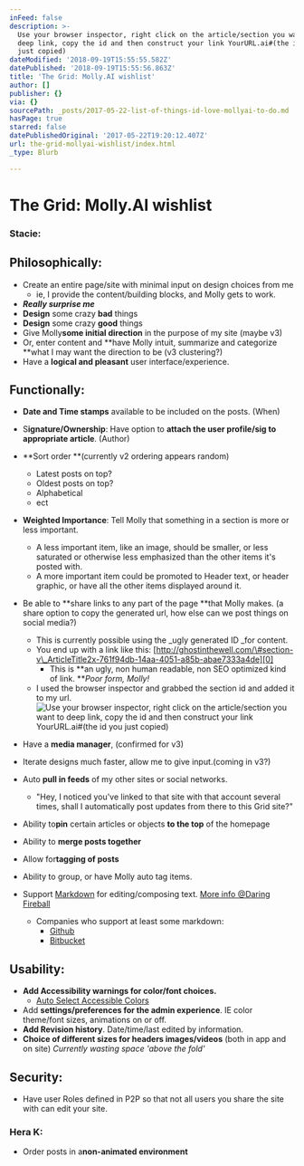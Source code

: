 ```yaml
---
inFeed: false
description: >-
  Use your browser inspector, right click on the article/section you want to
  deep link, copy the id and then construct your link YourURL.ai#(the id you
  just copied)
dateModified: '2018-09-19T15:55:55.582Z'
datePublished: '2018-09-19T15:55:56.863Z'
title: 'The Grid: Molly.AI wishlist'
author: []
publisher: {}
via: {}
sourcePath: _posts/2017-05-22-list-of-things-id-love-mollyai-to-do.md
hasPage: true
starred: false
datePublishedOriginal: '2017-05-22T19:20:12.407Z'
url: the-grid-mollyai-wishlist/index.html
_type: Blurb

---
```

# The Grid: Molly.AI wishlist

### Stacie:

## Philosophically:

* Create an entire page/site with minimal input on design choices from me
  * ie, I provide the content/building blocks, and Molly gets to work.
* _**Really surprise me**_
* **Design** some crazy **bad** things
* **Design** some crazy **good** things
* Give Molly**some initial direction** in the purpose of my site (maybe v3)
* Or, enter content and **have Molly intuit, summarize and categorize **what I may want the direction to be (v3 clustering?)
* Have a **logical and pleasant** user interface/experience.

## Functionally:

* **Date and Time stamps** available to be included on the posts. (When)
* S**ignature/Ownership**: Have option to **attach the user profile/sig to appropriate article**. (Author)
* **Sort order **(currently v2 ordering appears random)
  * Latest posts on top?
  * Oldest posts on top?
  * Alphabetical
  * ect
* **Weighted Importance**: Tell Molly that something in a section is more or less important.
  * A less important item, like an image, should be smaller, or less saturated or otherwise less emphasized than the other items it's posted with.
  * A more important item could be promoted to Header text, or header graphic, or have all the other items displayed around it.
* Be able to **share links to any part of the page **that Molly makes. (a share option to copy the generated url, how else can we post things on social media?)
  * This is currently possible using the _ugly generated ID _for content.
  * You end up with a link like this: [http://ghostinthewell.com/\#section-v\_ArticleTitle2x-761f94db-14aa-4051-a85b-abae7333a4de][0]
    * This is **an ugly, non human readable, non SEO optimized kind of link. **_Poor form, Molly!_
  * I used the browser inspector and grabbed the section id and added it to my url.
![Use your browser inspector, right click on the article/section you want to deep link, copy the id and then construct your link YourURL.ai#(the id you just copied)](https://the-grid-user-content.s3-us-west-2.amazonaws.com/8b822721-fafa-4578-94cf-811742c1a2e0.png)

* Have a **media manager**, (confirmed for v3)
* Iterate designs much faster, allow me to give input.(coming in v3?)
* Auto **pull in feeds** of my other sites or social networks.
  * "Hey, I noticed you've linked to that site with that account several times, shall I automatically post updates from there to this Grid site?"
* Ability to**pin** certain articles or objects **to the top** of the homepage
* Ability to **merge posts together**
* Allow for**tagging of posts**
* Ability to group, or have Molly auto tag items.
* Support [Markdown][1] for editing/composing text. [More info @Daring Fireball][2]
  * Companies who support at least some markdown:
    * [Github][3]
    * [Bitbucket][4]

## Usability:

* **Add Accessibility warnings for color/font choices.**
  * [Auto Select Accessible Colors][5]
* Add **settings/preferences for the admin experience**. IE color theme/font sizes, animations on or off.
* **Add Revision history**. Date/time/last edited by information.
* **Choice of different sizes for headers images/videos** (both in app and on site) _Currently wasting space 'above the fold'_

## Security:

* Have user Roles defined in P2P so that not all users you share the site with can edit your site. 

### Hera K:

* Order posts in a**non-animated environment**

[0]: http://ghostinthewell.com/#section-v_ArticleTitle2x-761f94db-14aa-4051-a85b-abae7333a4de
[1]: https://en.wikipedia.org/wiki/Markdown
[2]: https://daringfireball.net/projects/markdown/
[3]: https://guides.github.com/features/mastering-markdown/
[4]: https://confluence.atlassian.com/bitbucketserver040/markdown-syntax-guide-785329478.html
[5]: https://medium.com/confrere/automatically-creating-an-accessible-color-palette-from-any-color-sure-e735c3f2f45e "Improved Color Options for Contrast and eyesight issues."